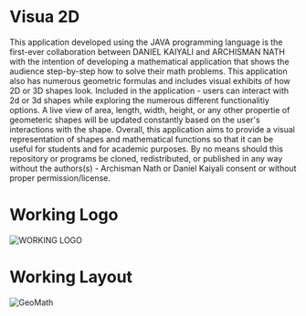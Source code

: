 # Visua 2D

This application developed using the JAVA programming language is the first-ever collaboration between DANIEL KAIYALI  and ARCHISMAN NATH with the intention of developing a 
mathematical application that shows the audience step-by-step how to solve their math problems. This application also has numerous geometric formulas and includes visual exhibits 
of how 2D or 3D shapes look. Included in the application - users can interact with 2d or 3d shapes while exploring the numerous different functionalitiy options. A live view of 
area, length, width, height, or any other propertie of geometeric shapes will be updated constantly based on the user's interactions with the shape. Overall, this application aims
to provide a visual representation of shapes and mathematical functions so that it can be useful for students and for academic purposes. By no means should this repository or 
programs be cloned, redistributed, or published in any way without the authors(s) - Archisman Nath or Daniel Kaiyali consent or without proper permission/license.

# Working Logo
![WORKING LOGO](https://user-images.githubusercontent.com/61641517/116800280-b06ec880-aacd-11eb-9587-06598ca9aa71.jpg)


# Working Layout
![GeoMath](https://user-images.githubusercontent.com/80181145/117224913-16659380-addf-11eb-9866-1b5373186279.jpg)
